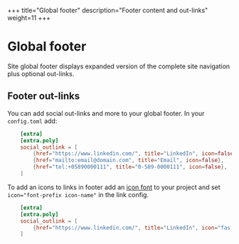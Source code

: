 +++
title="Global footer"
description="Footer content and out-links"
weight=11
+++

# Global footer

Site global footer displays expanded version of the complete site navigation plus optional out-links.

## Footer out-links

You can add social out-links and more to your global footer. In your `config.toml` add:

```toml
    [extra]
    [extra.poly]
    social_outlink = [
        {href="https://www.linkedin.com/", title="LinkedIn", icon=false},
        {href="mailto:email@domain.com", title="Email", icon=false},
        {href="tel:+05890000111", title="0-589-0000111", icon=false},
    ]
```

To add an icons to links in footer add an [icon font](https://bulma.io/documentation/elements/icon/) to your project and set `icon="font-prefix icon-name"` in the link config. 

```toml
    [extra]
    [extra.poly]
    social_outlink = [
        {href="https://www.linkedin.com/", title="LinkedIn", icon="fas fa-linkedin"},
    ]
```